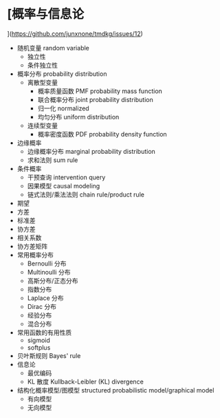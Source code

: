# [概率与信息论](https://github.com/junxnone/tmdkg/issues/12)
- 随机变量 random variable
  - 独立性
  - 条件独立性
- 概率分布 probability distribution
  - 离散型变量
    - 概率质量函数 PMF probability mass function
    - 联合概率分布 joint probability distribution
    - 归一化 normalized
    - 均匀分布 uniform distribution
  - 连续型变量
    - 概率密度函数 PDF probability density function
- 边缘概率
  - 边缘概率分布 marginal probability distribution
  - 求和法则 sum rule
- 条件概率
  - 干预查询 intervention query
  - 因果模型 causal modeling
  - 链式法则/乘法法则 chain rule/product rule
- 期望
- 方差
- 标准差
- 协方差
- 相关系数
- 协方差矩阵
- 常用概率分布
  - Bernoulli 分布
  - Multinoulli 分布
  - 高斯分布/正态分布
  - 指数分布
  - Laplace 分布
  - Dirac 分布
  - 经验分布
  - 混合分布
- 常用函数的有用性质
  - sigmoid
  - softplus
- 贝叶斯规则 Bayes' rule
- 信息论
  - 最优编码
  - KL 散度 Kullback-Leibler (KL) divergence
- 结构化概率模型/图模型  structured probabilistic model/graphical model
  - 有向模型
  - 无向模型

